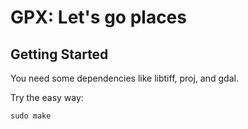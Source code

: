 # GPX: Let's go places

## Getting Started
You need some dependencies like libtiff, proj, and gdal.

Try the easy way:
```
sudo make
```
